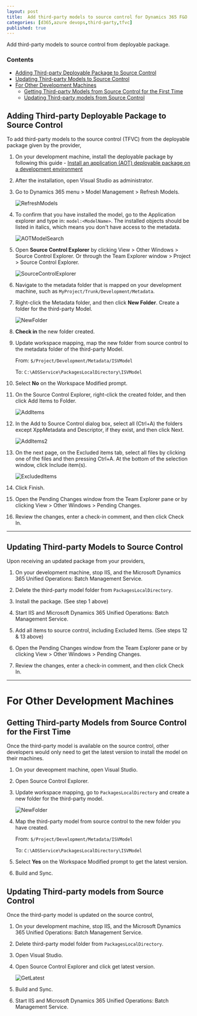 ```yaml
---
layout: post
title:  Add third-party models to source control for Dynamics 365 F&O
categories: [d365,azure devops,third-party,tfvc]
published: true
---
```


Add third-party models to source control from deployable package.

### Contents
- [Adding Third-party Deployable Package to Source Control](#adding-third-party-Deployable-Package-to-source-control)
- [Updating Third-party Models to Source Control](#Updating-third-party-models-to-source-control)
- [For Other Development Machines](#For-Other-Development-Machines)
  * [Getting Third-party Models from Source Control for the First Time](#Getting-third-party-models-from-Source-Control-for-the-First-Time)
  * [Updating Third-party models from Source Control](#Updating-third-party-models-from-Source-Control)


## Adding Third-party Deployable Package to Source Control

To add third-party models to the source control (TFVC) from the deployable package given by the provider,

1. On your development machine, install the deployable package by following this guide - [Install an application (AOT) deployable package on a development environment](https://docs.microsoft.com/en-us/dynamics365/fin-ops-core/dev-itpro/deployment/install-deployable-package)

2. After the installation, open Visual Studio as administrator.

3. Go to Dynamics 365 menu > Model Management > Refresh Models.

    ![RefreshModels](https://user-images.githubusercontent.com/20976789/152630573-566675bc-9069-433e-9346-6ee621f5179c.png)

4. To confirm that you have installed the model, go to the Application explorer and type in: `model:<ModelName>`. The installed objects should be listed in italics, which means you don't have access to the metadata.

    ![AOTModelSearch](https://user-images.githubusercontent.com/20976789/152630889-47388bea-037d-4b5d-95ac-64de9a210bb2.png)

5. Open **Source Control Explorer** by clicking View > Other Windows > Source Control Explorer. Or through the Team Explorer window > Project > Source Control Explorer.

    ![SourceControlExplorer](https://user-images.githubusercontent.com/20976789/152631029-11f26a71-f489-436d-9d17-416ca8acf644.png)

6. Navigate to the metadata folder that is mapped on your development machine, such as `MyProject/Trunk/Development/Metadata`. 

7. Right-click the Metadata folder, and then click **New Folder**. Create a folder for the third-party Model. 

    ![NewFolder](https://user-images.githubusercontent.com/20976789/152631103-f23274ca-2037-4d56-8bb0-ef83d7b6c390.png)

8. **Check in** the new folder created.

9. Update workspace mapping, map the new folder from source control to the metadata folder of the third-party Model. 

    From: `$/Project/Development/Metadata/ISVModel`

    To: `C:\AOSService\PackagesLocalDirectory\ISVModel`


10. Select **No** on the Workspace Modified prompt. 

11. On the Source Control Explorer, right-click the created folder, and then click Add Items to Folder. 

    ![AddItems](https://user-images.githubusercontent.com/20976789/152631209-12ff6cb6-422f-40fb-bda8-2e8a03212cbd.png)

12. In the Add to Source Control dialog box, select all (Ctrl+A) the folders except XppMetadata and Descriptor, if they exist, and then click Next. 

    ![AddItems2](https://user-images.githubusercontent.com/20976789/152631282-4e8d6ef7-2497-4437-a6ad-ab3a1a89c192.png)

13. On the next page, on the Excluded items tab, select all files by clicking one of the files and then pressing Ctrl+A. At the bottom of the selection window, click Include item(s).

    ![ExcludedItems](https://user-images.githubusercontent.com/20976789/152631390-3de46acf-8e43-4cb4-aab0-434b9f8a6f13.png)

14. Click Finish.

15. Open the Pending Changes window from the Team Explorer pane or by clicking View > Other Windows > Pending Changes. 

16. Review the changes, enter a check-in comment, and then click Check In.     

---

## Updating Third-party Models to Source Control

Upon receiving an updated package from your providers, 

1. On your development machine, stop IIS, and the Microsoft Dynamics 365 Unified Operations: Batch Management Service.

2. Delete the third-party model folder from `PackagesLocalDirectory`.

3. Install the package. (See step 1 above)

4. Start IIS and Microsoft Dynamics 365 Unified Operations: Batch Management Service.

5. Add all items to source control, including Excluded Items. (See steps 12 & 13 above)

6. Open the Pending Changes window from the Team Explorer pane or by clicking View > Other Windows > Pending Changes. 

7. Review the changes, enter a check-in comment, and then click Check In.   

---

# For Other Development Machines

## Getting Third-party Models from Source Control for the First Time

Once the third-party model is available on the source control, other developers would only need to get the latest version to install the model on their machines.

1. On your deveopment machine, open Visual Studio.

2. Open Source Control Explorer. 

3. Update workspace mapping, go to `PackagesLocalDirectory` and create a new folder for the third-party model.

    ![NewFolder](https://user-images.githubusercontent.com/20976789/152631649-c8289d0b-f623-45ab-be44-8952a7aecc1b.png)


4. Map the third-party model from source control to the new folder you have created. 

    From: `$/Project/Development/Metadata/ISVModel`

    To: `C:\AOSService\PackagesLocalDirectory\ISVModel`

5. Select **Yes** on the Workspace Modified prompt to get the latest version.

6. Build and Sync.


## Updating Third-party models from Source Control

Once the third-party model is updated on the source control, 

1. On your development machine, stop IIS, and the Microsoft Dynamics 365 Unified Operations: Batch Management Service.

2. Delete third-party model folder from `PackagesLocalDirectory`.

3. Open Visual Studio.

4. Open Source Control Explorer and click get latest version.

    ![GetLatest](https://user-images.githubusercontent.com/20976789/152632147-860dc76d-c904-452d-b6a0-e9ab93bfcf60.png)

5. Build and Sync.

6. Start IIS and Microsoft Dynamics 365 Unified Operations: Batch Management Service.



